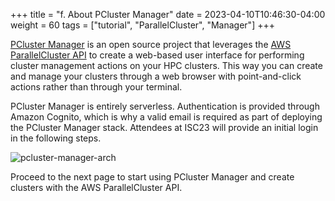 +++
title = "f. About PCluster Manager"
date = 2023-04-10T10:46:30-04:00
weight = 60
tags = ["tutorial", "ParallelCluster", "Manager"]
+++

[PCluster Manager](https://github.com/aws-samples/pcluster-manager) is an open source project that leverages the [AWS ParallelCluster API](https://docs.aws.amazon.com/parallelcluster/latest/ug/api-reference-v3.html) to create a web-based user interface for performing cluster management actions on your HPC clusters. This way you can create and manage your clusters through a web browser with point-and-click actions rather than through your terminal.

PCluster Manager is entirely serverless. Authentication is provided through Amazon Cognito, which is why a valid email is required as part of deploying the PCluster Manager stack. Attendees at ISC23 will provide an initial login in the following steps.

![pcluster-manager-arch](/images/isc23/pcm-arch.png)

Proceed to the next page to start using PCluster Manager and create clusters with the AWS ParallelCluster API. 